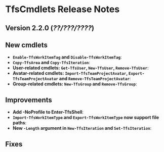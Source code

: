 # TfsCmdlets Release Notes

## Version 2.2.0 (_??/???/????_)

## New cmdlets

* **`Enable-TfsWorkItemTag` and `Disable-TfsWorkItemTag`**: 
* **`Copy-TfsArea` and `Copy-TfsIteration`**: 
* **User-related cmdlets: `Get-TfsUser`, `New-TfsUser`, `Remove-TfsUser`**: 
* **Avatar-related cmdlets: `Import-TfsTeamProjectAvatar`, `Export-TfsTeamProjectAvatar` and `Remove-TfsTeamProjectAvatar`**: 
* **Group-related cmdlets: `New-TfsGroup` and `Remove-TfsGroup`**: 

## Improvements

* **Add -NoProfile to Enter-TfsShell**: 
* **`Import-TfsWorkItemType` and `Export-TfsWorkItemType` now support file paths**: 
* **New `-Length` argument in `New-TfsIteration` and `Set-TfsIteration`**: 

## Fixes

